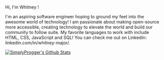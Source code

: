Hi, I'm Whitney !

I'm an aspiring software engineer hoping to ground my feet into the awesome world of technology! I am passionate about making open-source more accessible, creating technology to elevate the world and build our community to follow suite. My favorite languages to work with include HTML, CSS, JavaScript and SQL!  You can check me out on  LinkedIn: linkedin.com/in/whitney-major/.

[![SimplyProgger's Github Stats](https://enigmatic-harbor-42642.herokuapp.com/?name=whitmajor&theme=react)](https://enigmatic-harbor-42642.herokuapp.com/?name=whitmajor&theme=react)
